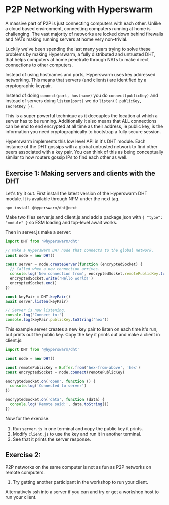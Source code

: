 # P2P Networking with Hyperswarm

A massive part of P2P is just connecting computers with each other. Unlike a cloud based environment, connecting computers running at home is challenging. The vast majority of networks are locked down behind firewalls and NATs making running servers at home very non-trivial.

Luckily we've been spending the last many years trying to solve these problems by making Hyperswarm, a fully distributed and untrusted DHT, that helps computers at home penetrate through NATs to make direct connections to other computers.

Instead of using hostnames and ports, Hyperswarm uses key addressed networking. This means that servers (and clients) are identified by a cryptographic keypair.

Instead of doing `connect(port, hostname)` you do `connect(publicKey)` and instead of servers doing `listen(port)` we do `listen({ publicKey, secretKey })`.

This is a super powerful technique as it decouples the location at which a server has to be running. Additionally it also means that ALL connections can be end to end encrypted at all time as their address, ie public key, is the information you need cryptographically to bootstrap a fully secure session.

Hyperswarm implements this low level API in it's DHT module. Each instance of the DHT gossips with a global untrusted network to find other peers associated with a key pair. You can think of this as being conceptually similar to how routers gossip IPs to find each other as well.

## Exercise 1: Making servers and clients with the DHT

Let's try it out. First install the latest version of the Hyperswarm DHT module. It is available through NPM under the next tag.

```
npm install @hyperswarm/dht@next
```

Make two files server.js and client.js and add a package.json with `{ "type": "module" }` so ESM loading and top-level await works.

Then in server.js make a server:

```js
import DHT from '@hyperswarm/dht'

// Make a Hyperswarm DHT node that connects to the global network.
const node = new DHT()

const server = node.createServer(function (encryptedSocket) {
  // Called when a new connection arrives.
  console.log('New connection from', encryptedSocket.remotePublicKey.toString('hex'))
  encryptedSocket.write('Hello world!')
  encryptedSocket.end()
})

const keyPair = DHT.keyPair()
await server.listen(keyPair)

// Server is now listening.
console.log('Connect to:')
console.log(keyPair.publicKey.toString('hex'))
```

This example server creates a new key pair to listen on each time it's run, but prints out the public key. Copy the key it prints out and make a client in client.js:

```js
import DHT from '@hyperswarm/dht'

const node = new DHT()

const remotePublicKey = Buffer.from('hex-from-above', 'hex')
const encryptedSocket = node.connect(remotePublicKey)

encryptedSocket.on('open', function () {
  console.log('Connected to server')
})

encryptedSocket.on('data', function (data) {
  console.log('Remote said:', data.toString())
})
```

Now for the exercise.

1. Run `server.js` in one terminal and copy the public key it prints.
2. Modify `client.js` to use the key and run it in another terminal.
3. See that it prints the server response.

## Exercise 2:

P2P networks on the same computer is not as fun as P2P networks on remote computers.

1. Try getting another participant in the workshop to run your client.

Alternatively ssh into a server if you can and try or get a workshop host to run your client.
